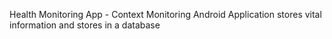 Health Monitoring App - Context Monitoring
Android Application stores vital information and stores in a database
